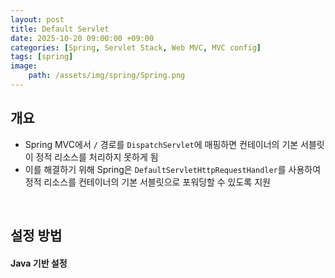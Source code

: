 ```yaml
---
layout: post
title: Default Servlet
date: 2025-10-20 09:00:00 +09:00
categories: [Spring, Servlet Stack, Web MVC, MVC config]
tags: [spring]
image:
    path: /assets/img/spring/Spring.png
---
```


## 개요

- Spring MVC에서 `/` 경로를 `DispatchServlet`에 매핑하면 컨테이너의 기본 서블릿이 정적 리소스를 처리하지 못하게 됨
- 이를 해결하기 위해 Spring은 `DefaultServletHttpRequestHandler`를 사용하여 정적 리소스를 컨테이너의 기본 서블릿으로 포워딩할 수 있도록 지원

<br>

## 설정 방법

#### Java 기반 설정